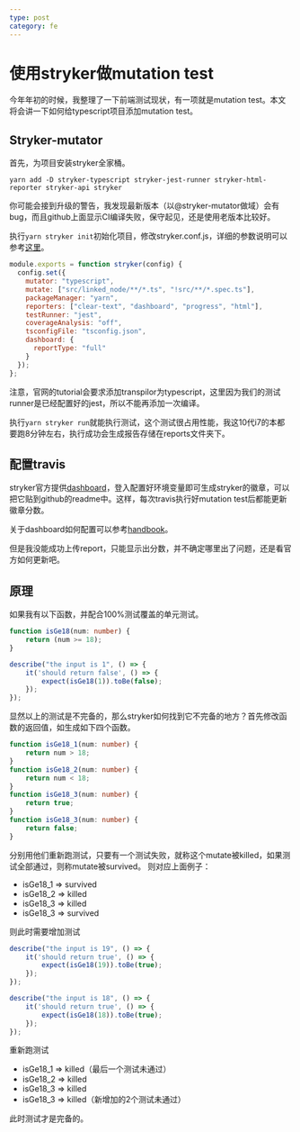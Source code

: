 ```yaml
---
type: post
category: fe
---
```

# 使用stryker做mutation test

今年年初的时候，我整理了一下前端测试现状，有一项就是mutation test。本文将会讲一下如何给typescript项目添加mutation test。

## Stryker-mutator

首先，为项目安装stryker全家桶。

```shell
yarn add -D stryker-typescript stryker-jest-runner stryker-html-reporter stryker-api stryker
```

你可能会接到升级的警告，我发现最新版本（以@stryker-mutator做域）会有bug，而且github上面显示CI编译失败，保守起见，还是使用老版本比较好。

执行```yarn stryker init```初始化项目，修改stryker.conf.js，详细的参数说明可以参考[这里](https://github.com/stryker-mutator/stryker/tree/master/packages/core)。

```javascript
module.exports = function stryker(config) {
  config.set({
    mutator: "typescript",
    mutate: ["src/linked_node/**/*.ts", "!src/**/*.spec.ts"],
    packageManager: "yarn",
    reporters: ["clear-text", "dashboard", "progress", "html"],
    testRunner: "jest",
    coverageAnalysis: "off",
    tsconfigFile: "tsconfig.json",
    dashboard: {
      reportType: "full"
    }
  });
};
```

注意，官网的tutorial会要求添加transpilor为typescript，这里因为我们的测试runner是已经配置好的jest，所以不能再添加一次编译。

执行```yarn stryker run```就能执行测试，这个测试很占用性能，我这10代i7的本都要跑8分钟左右，执行成功会生成报告存储在reports文件夹下。

## 配置travis

stryker官方提供[dashboard](https://dashboard.stryker-mutator.io)，登入配置好环境变量即可生成stryker的徽章，可以把它贴到github的readme中。这样，每次travis执行好mutation test后都能更新徽章分数。

关于dashboard如何配置可以参考[handbook](https://github.com/stryker-mutator/stryker-handbook/blob/master/dashboard.md)。

但是我没能成功上传report，只能显示出分数，并不确定哪里出了问题，还是看官方如何更新吧。

## 原理

如果我有以下函数，并配合100%测试覆盖的单元测试。

```typescript
function isGe18(num: number) {
    return (num >= 18);
}

describe("the input is 1", () => {
    it('should return false', () => {
        expect(isGe18(1)).toBe(false);
    });
});
```

显然以上的测试是不完备的，那么stryker如何找到它不完备的地方？首先修改函数的返回值，如生成如下四个函数。

```typescript
function isGe18_1(num: number) {
    return num > 18;
}
function isGe18_2(num: number) {
    return num < 18;
}
function isGe18_3(num: number) {
    return true;
}
function isGe18_3(num: number) {
    return false;
}
```

分别用他们重新跑测试，只要有一个测试失败，就称这个mutate被killed，如果测试全部通过，则称mutate被survived。
则对应上面例子：

+ isGe18_1 => survived
+ isGe18_2 => killed
+ isGe18_3 => killed
+ isGe18_3 => survived

则此时需要增加测试

```typescript
describe("the input is 19", () => {
    it('should return true', () => {
        expect(isGe18(19)).toBe(true);
    });
});

describe("the input is 18", () => {
    it('should return true', () => {
        expect(isGe18(18)).toBe(true);
    });
});
```

重新跑测试

+ isGe18_1 => killed（最后一个测试未通过）
+ isGe18_2 => killed
+ isGe18_3 => killed
+ isGe18_3 => killed（新增加的2个测试未通过）

此时测试才是完备的。